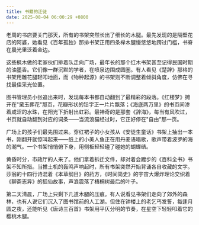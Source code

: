 ```yaml
---
title: 书籍的迁徙
date: 2025-08-04 06:00:29 +0800
---
```


老周的书店要关门那天，所有的书架突然长出了细长的木腿。最先发现的是隔壁花店的阿婆，她看见《百年孤独》那排书架正用四条榉木腿慢悠悠地跨过门槛，书脊在晨光里泛着金边。

这些枫木做的老家伙们排着队走向广场，最年长的那个红木书架甚至记得民国时期的油墨香。它们像一群沉默的学者，在喷泉边围成圆圈。有人看见《楚辞》那格的书架用雕花腿轻叩地面，而《物种起源》的书架则不断调整着倾斜角度，仿佛在寻找最佳采光位置。

图书管理员小张追出来时，发现每本书都自动翻到了最精彩的段落。《红楼梦》摊开在"黛玉葬花"那页，花瓣形状的铅字正一片片飘落；《海底两万里》的书页间渗着咸涩的水珠，在阳光下折射出虹彩。最神奇的是那套《辞海》，每当有风吹过，书页就自动翻到对应的词条——当流浪猫经过时，它正好停在"自由"那一页。

广场上的孩子们最先围过来。穿红裙子的小女孩从《安徒生童话》书架上抽出一本书，刚翻开就惊叫起来——纸上的小美人鱼正在用丹麦语唱歌，歌声带着波罗的海的潮气。一个书架悄悄俯下身，用侧板轻轻碰了碰她的蝴蝶结。

黄昏时分，市政厅的人来了。他们拿着拆迁文件，却对着会踱步的《百科全书》书架不知所措。当推土机的轰鸣声响起时，所有书架突然开始背诵各自收藏的文字。莎翁的十四行诗混着《本草纲目》的药方，《时间简史》的宇宙大爆炸理论交织着《聊斋志异》的狐仙故事，声浪震落了梧桐树最后的叶子。

第二天清晨，广场上只剩下几道木腿的压痕。有人说看见书架们走向了郊外的森林，也有人说它们沉入了图书馆前的人工湖。但住在钟楼上的老乞丐发誓，每逢月圆之夜，还能听见《唐诗三百首》书架用平仄分明的节奏，在星空下轻轻叩着它的樱桃木腿。
